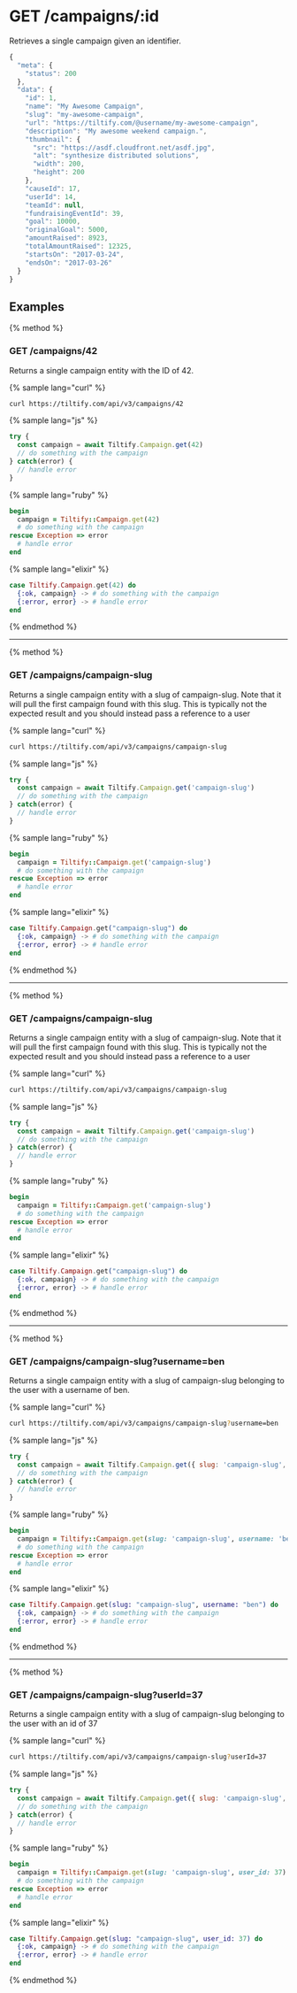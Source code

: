 # GET /campaigns/:id

Retrieves a single campaign given an identifier.

```js
{
  "meta": {
    "status": 200
  },
  "data": {
    "id": 1,
    "name": "My Awesome Campaign",
    "slug": "my-awesome-campaign",
    "url": "https://tiltify.com/@username/my-awesome-campaign",
    "description": "My awesome weekend campaign.",
    "thumbnail": {
      "src": "https://asdf.cloudfront.net/asdf.jpg",
      "alt": "synthesize distributed solutions",
      "width": 200,
      "height": 200
    },
    "causeId": 17,
    "userId": 14,
    "teamId": null,
    "fundraisingEventId": 39,
    "goal": 10000,
    "originalGoal": 5000,
    "amountRaised": 8923,
    "totalAmountRaised": 12325,
    "startsOn": "2017-03-24",
    "endsOn": "2017-03-26"
  }
}
```

## Examples

{% method %}
### GET /campaigns/42
Returns a single campaign entity with the ID of 42.

{% sample lang="curl" %}
```bash
curl https://tiltify.com/api/v3/campaigns/42
```

{% sample lang="js" %}
```js
try {
  const campaign = await Tiltify.Campaign.get(42)
  // do something with the campaign
} catch(error) {
  // handle error
}
```

{% sample lang="ruby" %}
```ruby
begin
  campaign = Tiltify::Campaign.get(42)
  # do something with the campaign
rescue Exception => error
  # handle error
end
```

{% sample lang="elixir" %}
```elixir
case Tiltify.Campaign.get(42) do
  {:ok, campaign} -> # do something with the campaign
  {:error, error} -> # handle error
end
```

{% endmethod %}

---

{% method %}
### GET /campaigns/campaign-slug
Returns a single campaign entity with a slug of campaign-slug. Note that it
will pull the first campaign found with this slug. This is typically not the
expected result and you should instead pass a reference to a user

{% sample lang="curl" %}
```bash
curl https://tiltify.com/api/v3/campaigns/campaign-slug
```

{% sample lang="js" %}
```js
try {
  const campaign = await Tiltify.Campaign.get('campaign-slug')
  // do something with the campaign
} catch(error) {
  // handle error
}
```

{% sample lang="ruby" %}
```ruby
begin
  campaign = Tiltify::Campaign.get('campaign-slug')
  # do something with the campaign
rescue Exception => error
  # handle error
end
```

{% sample lang="elixir" %}
```elixir
case Tiltify.Campaign.get("campaign-slug") do
  {:ok, campaign} -> # do something with the campaign
  {:error, error} -> # handle error
end
```

{% endmethod %}

---

{% method %}
### GET /campaigns/campaign-slug
Returns a single campaign entity with a slug of campaign-slug. Note that it
will pull the first campaign found with this slug. This is typically not the
expected result and you should instead pass a reference to a user

{% sample lang="curl" %}
```bash
curl https://tiltify.com/api/v3/campaigns/campaign-slug
```

{% sample lang="js" %}
```js
try {
  const campaign = await Tiltify.Campaign.get('campaign-slug')
  // do something with the campaign
} catch(error) {
  // handle error
}
```

{% sample lang="ruby" %}
```ruby
begin
  campaign = Tiltify::Campaign.get('campaign-slug')
  # do something with the campaign
rescue Exception => error
  # handle error
end
```

{% sample lang="elixir" %}
```elixir
case Tiltify.Campaign.get("campaign-slug") do
  {:ok, campaign} -> # do something with the campaign
  {:error, error} -> # handle error
end
```

{% endmethod %}

---

{% method %}
### GET /campaigns/campaign-slug?username=ben
Returns a single campaign entity with a slug of campaign-slug belonging to the
user with a username of ben.

{% sample lang="curl" %}
```bash
curl https://tiltify.com/api/v3/campaigns/campaign-slug?username=ben
```

{% sample lang="js" %}
```js
try {
  const campaign = await Tiltify.Campaign.get({ slug: 'campaign-slug', username: 'ben' })
  // do something with the campaign
} catch(error) {
  // handle error
}
```

{% sample lang="ruby" %}
```ruby
begin
  campaign = Tiltify::Campaign.get(slug: 'campaign-slug', username: 'ben')
  # do something with the campaign
rescue Exception => error
  # handle error
end
```

{% sample lang="elixir" %}
```elixir
case Tiltify.Campaign.get(slug: "campaign-slug", username: "ben") do
  {:ok, campaign} -> # do something with the campaign
  {:error, error} -> # handle error
end
```

{% endmethod %}

---

{% method %}
### GET /campaigns/campaign-slug?userId=37
Returns a single campaign entity with a slug of campaign-slug belonging to the
user with an id of 37

{% sample lang="curl" %}
```bash
curl https://tiltify.com/api/v3/campaigns/campaign-slug?userId=37
```

{% sample lang="js" %}
```js
try {
  const campaign = await Tiltify.Campaign.get({ slug: 'campaign-slug', userId: 37 })
  // do something with the campaign
} catch(error) {
  // handle error
}
```

{% sample lang="ruby" %}
```ruby
begin
  campaign = Tiltify::Campaign.get(slug: 'campaign-slug', user_id: 37)
  # do something with the campaign
rescue Exception => error
  # handle error
end
```

{% sample lang="elixir" %}
```elixir
case Tiltify.Campaign.get(slug: "campaign-slug", user_id: 37) do
  {:ok, campaign} -> # do something with the campaign
  {:error, error} -> # handle error
end
```

{% endmethod %}
